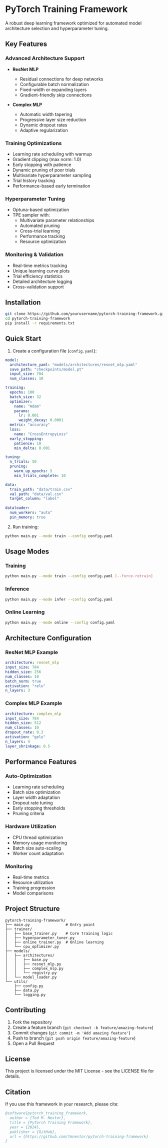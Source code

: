 # PyTorch Training Framework

A robust deep learning framework optimized for automated model architecture selection and hyperparameter tuning.

## Key Features

### Advanced Architecture Support
- **ResNet MLP**
  - Residual connections for deep networks
  - Configurable batch normalization
  - Fixed-width or expanding layers
  - Gradient-friendly skip connections

- **Complex MLP**
  - Automatic width tapering
  - Progressive layer size reduction
  - Dynamic dropout rates
  - Adaptive regularization

### Training Optimizations
- Learning rate scheduling with warmup
- Gradient clipping (max norm: 1.0)
- Early stopping with patience
- Dynamic pruning of poor trials
- Multivariate hyperparameter sampling
- Trial history tracking
- Performance-based early termination

### Hyperparameter Tuning
- Optuna-based optimization
- TPE sampler with:
  - Multivariate parameter relationships
  - Automated pruning
  - Cross-trial learning
  - Performance tracking
  - Resource optimization

### Monitoring & Validation
- Real-time metrics tracking
- Unique learning curve plots
- Trial efficiency statistics
- Detailed architecture logging
- Cross-validation support

## Installation

```bash
git clone https://github.com/yourusername/pytorch-training-framework.git
cd pytorch-training-framework
pip install -r requirements.txt
```

## Quick Start

1. Create a configuration file (`config.yaml`):
```yaml
model:
  architecture_yaml: "models/architectures/resnet_mlp.yaml"
  save_path: "checkpoints/model.pt"
  input_size: 784
  num_classes: 10

training:
  epochs: 100
  batch_size: 32
  optimizer:
    name: "Adam"
    params:
      lr: 0.001
      weight_decay: 0.0001
  metric: "accuracy"
  loss:
    name: "CrossEntropyLoss"
  early_stopping:
    patience: 10
    min_delta: 0.001

tuning:
  n_trials: 50
  pruning:
    warm_up_epochs: 5
    min_trials_complete: 10

data:
  train_path: "data/train.csv"
  val_path: "data/val.csv"
  target_column: "label"
  
dataloader:
  num_workers: "auto"
  pin_memory: true
```

2. Run training:
```bash
python main.py --mode train --config config.yaml
```

## Usage Modes

### Training
```bash
python main.py --mode train --config config.yaml [--force-retrain]
```

### Inference
```bash
python main.py --mode infer --config config.yaml
```

### Online Learning
```bash
python main.py --mode online --config config.yaml
```

## Architecture Configuration

### ResNet MLP Example
```yaml
architecture: resnet_mlp
input_size: 784
hidden_size: 256
num_classes: 10
batch_norm: true
activation: "relu"
n_layers: 3
```

### Complex MLP Example
```yaml
architecture: complex_mlp
input_size: 784
hidden_size: 512
num_classes: 10
dropout_rate: 0.3
activation: "gelu"
n_layers: 4
layer_shrinkage: 0.5
```

## Performance Features

### Auto-Optimization
- Learning rate scheduling
- Batch size optimization
- Layer width adaptation
- Dropout rate tuning
- Early stopping thresholds
- Pruning criteria

### Hardware Utilization
- CPU thread optimization
- Memory usage monitoring
- Batch size auto-scaling
- Worker count adaptation

### Monitoring
- Real-time metrics
- Resource utilization
- Training progression
- Model comparisons

## Project Structure
```
pytorch-training-framework/
├── main.py                # Entry point
├── trainer/
│   ├── base_trainer.py    # Core training logic
│   ├── hyperparameter_tuner.py
│   ├── online_trainer.py  # Online learning
│   └── cpu_optimizer.py
├── models/
│   ├── architectures/
│   │   ├── base.py
│   │   ├── resnet_mlp.py
│   │   ├── complex_mlp.py
│   │   └── registry.py
│   └── model_loader.py
└── utils/
    ├── config.py
    ├── data.py
    └── logging.py
```

## Contributing

1. Fork the repository
2. Create a feature branch (`git checkout -b feature/amazing-feature`)
3. Commit changes (`git commit -m 'Add amazing feature'`)
4. Push to branch (`git push origin feature/amazing-feature`)
5. Open a Pull Request

## License

This project is licensed under the MIT License - see the LICENSE file for details.

## Citation

If you use this framework in your research, please cite:

```bibtex
@software{pytorch_training_framework,
  author = {Tod M. Nestor},
  title = {PyTorch Training Framework},
  year = {2024},
  publisher = {GitHub},
  url = {https://github.com/tmnestor/pytorch-training-framework}
}